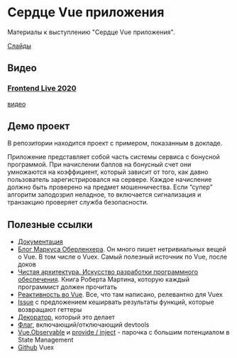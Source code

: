 # Сердце Vue приложения

Материалы к выступлению "Сердце Vue приложения".

[Слайды](https://drive.google.com/file/d/1pizxPn-myqT7DPVXNr2xynzrrqfJ7Rvg/view?usp=sharing)

## Видео

### [Frontend Live 2020](https://frontendconf.ru/moscow/2020/abstracts/7023)
[видео](https://youtu.be/t8OHe4uhVy4)

## Демо проект

В репозитории находится проект с примером, показанным в докладе.

Приложение представляет собой часть системы сервиса с бонусной программой.
При начислении баллов на бонусный счет они умножаются на коэффициент, который зависит от того, как давно пользователь зарегистрировался на сервере.
Каждое начисление должно быть проверено на предмет мошенничества. Если “супер” алгоритм заподозрил неладное, то включается сигнализация и транзакцию проверяет служба безопасности. 

## Полезные ссылки

 - [Документация](https://vuex.vuejs.org/)
 - [Блог Маркуса Оберленхера](https://markus.oberlehner.net/blog/).
   Он много пишет нетривиальных вещей о Vue. В том числе о Vuex.
   Самый полезный источник по Vue, после доков 
 - [Чистая архитектура. Искусство разработки программного 
   обеспечения](https://www.litres.ru/robert-s-martin/chistaya-arhitektura-iskusstvo-razrabotki-program-39113892/).
   Книга Роберта Мартина, которую каждый программист должен  прочитать
 - [Реактивность во Vue](https://vuejs.org/v2/guide/reactivity.html). 
   Все, что там написано, релевантно для Vuex
 - [Issue](https://github.com/vuejs/vuex/issues/777) с предложением кеширвать
   результаты функций, которые возвращают геттеры
 - [Декоратор](https://github.com/ktsn/vuex-strong-cache), который это делает
 - [Флаг](https://vuex.vuejs.org/api/#devtools), включающий/отключающий devtools
 - [Vue.Observable](https://vuejs.org/v2/api/index.html#Vue-observable) 
   и [provide / inject](https://vuejs.org/v2/api/index.html#provide-inject) -
   парочка с большим потенциалом в State Management 
 - [Github](https://github.com/vuejs/vuex) Vuex

